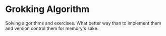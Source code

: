 # Grokking Algorithm

Solving algorithms and exercises. What better way than to implement them and version control them for memory's sake.